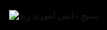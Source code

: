 <!DOCTYPE html>
<html lang="en">
<head>
  <meta charset="UTF-8">
  <meta name="viewport" content="width=device-width, initial-scale=1.0">
  <title>Document</title>
<style>
  {
  margin: 0;
  padding: 0;
  box-sizing: border-box;
}
body, html {

  width: 100%;
height: 100%;
display: flex;
justify-content: center;
align-items: center;
  background: #000;
}
img {
  max-width: 100%;
  max-height: 100%;
  object-fit: contain;
}
</style>
</head>
<body>
  <img src="فعالیت های بسیج دانشجویی دانشگاه زند-5.jpg" alt="بسیج دانش آموزی زند">
</body>
</html>
